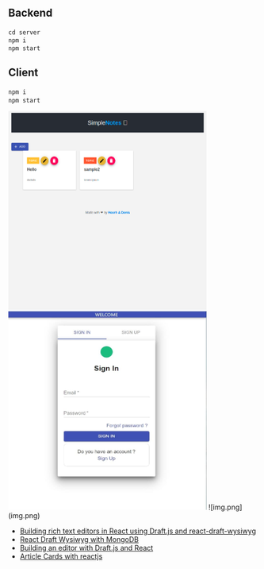 
## Backend 
```shell
cd server
npm i  
npm start 
```

## Client 
```bash 
npm i  
npm start 
```

<p float="left">
  <img src="https://github.com/heorhii-bolotov/react-notes-client/blob/main/editor.png" width="400" height="400">
  <img src="https://github.com/heorhii-bolotov/react-notes-client/blob/main/login.jpg" width="400" height="400">
![img.png](img.png)
</p>


* [Building rich text editors in React using Draft.js and react-draft-wysiwyg
](https://blog.logrocket.com/building-rich-text-editors-in-react-using-draft-js-and-react-draft-wysiwyg/)
* [React Draft Wysiwyg with MongoDB
  ](https://joshtronic.com/2017/10/05/react-draft-wysiwyg-with-mongodb/)
* [Building an editor with Draft.js and React
  ](https://bigbite.net/insights/building-editor-draft-js-react/)
* [Article Cards with reactjs](https://reactjsexample.com/article-cards-with-reactjs/)
